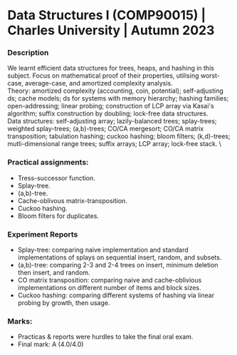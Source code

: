 # Data Structures I (COMP90015) | Charles University | Autumn 2023

### Description
We learnt efficient data structures for trees, heaps, and hashing in this subject. Focus on mathematical proof of their properties,
utilising worst-case, average-case, and amortized complexity analysis. \
Theory: amortized complexity (accounting, coin, potential); self-adjusting ds; cache models; ds for systems with memory hierarchy; 
hashing families; open-addressing; linear probing; construction of LCP array via Kasai's algorithm; suffix construction by doubling; 
lock-free data structures. \
Data structures: self-adjusting array; lazily-balanced trees; splay-trees; weighted splay-trees; (a,b)-trees; CO/CA mergesort;
CO/CA matrix transposition; tabulation hashing; cuckoo hashing; bloom filters; (k,d)-trees; mutli-dimensional range trees; suffix arrays;
LCP array; lock-free stack. \

### Practical assignments:
- Tress-successor function.
- Splay-tree.
- (a,b)-tree.
- Cache-oblivous matrix-transposition.
- Cuckoo hashing.
- Bloom filters for duplicates.

### Experiment Reports
- Splay-tree: comparing naive implementation and standard implementations of splays on sequential insert, random, and subsets.
- (a,b)-tree: comparing 2-3 and 2-4 trees on insert, minimum deletion then insert, and random.
- CO matrix transposition: comparing naive and cache-oblivious implementations on different number of items and block sizes.
- Cuckoo hashing: comparing different systems of hashing via linear probing by growth, then usage.

### Marks: 
- Practicas & reports were hurdles to take the final oral exam.
- Final mark: A (4.0/4.0)
